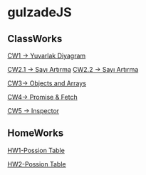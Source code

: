 # gulzadeJS

## ClassWorks
[CW1 -> Yuvarlak Diyagram](https://gulzade.github.io/gulzadeJS/Work1%20(1).PNG)


[CW2.1 -> Sayı Artırma](https://gulzade.github.io/gulzadeJS/ClassWork_Part1.html)
[CW2.2 -> Sayı Artırma](https://gulzade.github.io/gulzadeJS/ClassWork_Part2.html) 


[CW3->  Objects and Arrays](https://gulzade.github.io/gulzadeJS/gulzadeCW3.PNG)


[CW4-> Promise & Fetch](https://gulzade.github.io/gulzadeJS/ClassWork4/Courses.html)


[CW5 -> Inspector](https://gulzade.github.io/gulzadeJS/ClassWork5/work/EloquentJS.html)


## HomeWorks
[HW1-Possion Table ]()

[HW2-Possion Table ]()
